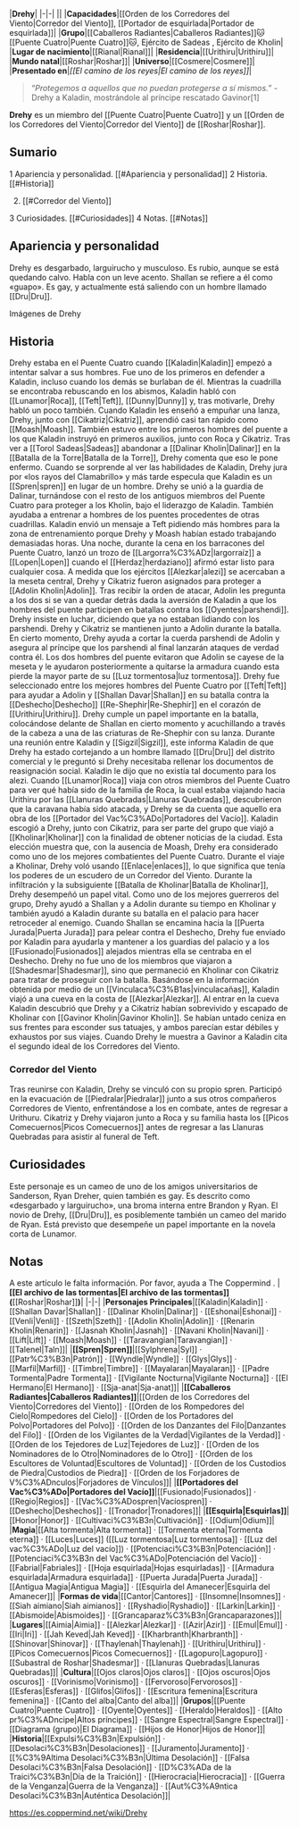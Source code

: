 

|**Drehy**|
|-|-|
||
|**Capacidades**|[[Orden de los Corredores del Viento\|Corredor del Viento]], [[Portador de esquirlada\|Portador de esquirlada]]|
|**Grupo**|[[Caballeros Radiantes\|Caballeros Radiantes]]🐱︎ [[Puente Cuatro\|Puente Cuatro]]🐱︎, Ejército de Sadeas , Ejército de Kholin|
|**Lugar de nacimiento**|[[Rianal\|Rianal]]|
|**Residencia**|[[Urithiru\|Urithiru]]|
|**Mundo natal**|[[Roshar\|Roshar]]|
|**Universo**|[[Cosmere\|Cosmere]]|
|**Presentado en**|*[[El camino de los reyes\|El camino de los reyes]]*|

>“*Protegemos a aquellos que no puedan protegerse a sí mismos.*”
\-Drehy a Kaladin, mostrándole al príncipe rescatado Gavinor[1]


**Drehy** es un miembro del [[Puente Cuatro\|Puente Cuatro]] y un [[Orden de los Corredores del Viento\|Corredor del Viento]] de [[Roshar\|Roshar]].

## Sumario

1 Apariencia y personalidad. [[#Apariencia y personalidad]] 
2 Historia. [[#Historia]] 

2. [[#Corredor del Viento]] 


3 Curiosidades. [[#Curiosidades]] 
4 Notas. [[#Notas]] 


## Apariencia y personalidad
Drehy es desgarbado, larguirucho y musculoso. Es rubio, aunque se está quedando calvo. Habla con un leve acento. Shallan se refiere a él como «guapo». Es gay, y actualmente está saliendo con un hombre llamado [[Dru\|Dru]].


Imágenes de Drehy



















## Historia
Drehy estaba en el Puente Cuatro cuando [[Kaladin\|Kaladin]] empezó a intentar salvar a sus hombres. Fue uno de los primeros en defender a Kaladin, incluso cuando los demás se burlaban de él. Mientras la cuadrilla se encontraba rebuscando en los abismos, Kaladin habló con [[Lunamor\|Roca]], [[Teft\|Teft]], [[Dunny\|Dunny]] y, tras motivarle, Drehy habló un poco también. Cuando Kaladin les enseñó a empuñar una lanza, Drehy, junto con [[Cikatriz\|Cikatriz]], aprendió casi tan rápido como [[Moash\|Moash]]. También estuvo entre los primeros hombres del puente a los que Kaladin instruyó en primeros auxilios, junto con Roca y Cikatriz.
Tras ver a [[Torol Sadeas\|Sadeas]] abandonar a [[Dalinar Kholin\|Dalinar]] en la [[Batalla de la Torre\|Batalla de la Torre]], Drehy comenta que eso le pone enfermo. Cuando se sorprende al ver las habilidades de Kaladin, Drehy jura por «los rayos del Clamabrillo» y más tarde especula que Kaladin es un [[Spren\|spren]] en lugar de un hombre.
Drehy se unió a la guardia de Dalinar, turnándose con el resto de los antiguos miembros del Puente Cuatro para proteger a los Kholin, bajo el liderazgo de Kaladin. También ayudaba a entrenar a hombres de los puentes procedentes de otras cuadrillas.
Kaladin envió un mensaje a Teft pidiendo más hombres para la zona de entrenamiento porque Drehy y Moash habían estado trabajando demasiadas horas. Una noche, durante la cena en los barracones del Puente Cuatro, lanzó un trozo de [[Largorra%C3%ADz\|largorraíz]] a [[Lopen\|Lopen]] cuando el [[Herdaz\|herdaziano]] afirmó estar listo para cualquier cosa.
A medida que los ejércitos [[Alezkar\|alezi]] se acercaban a la meseta central, Drehy y Cikatriz fueron asignados para proteger a [[Adolin Kholin\|Adolin]]. Tras recibir la orden de atacar, Adolin les pregunta a los dos si se van a quedar detrás dada la aversión de Kaladin a que los hombres del puente participen en batallas contra los [[Oyentes\|parshendi]]. Drehy insiste en luchar, diciendo que ya no estaban lidiando con los parshendi. Drehy y Cikatriz se mantienen junto a Adolin durante la batalla. En cierto momento, Drehy ayuda a cortar la cuerda parshendi de Adolin y asegura al príncipe que los parshendi al final lanzarán ataques de verdad contra él. Los dos hombres del puente evitaron que Adolin se cayese de la meseta y le ayudaron posteriormente a quitarse la armadura cuando esta pierde la mayor parte de su [[Luz tormentosa\|luz tormentosa]].
Drehy fue seleccionado entre los mejores hombres del Puente Cuatro por [[Teft\|Teft]] para ayudar a Adolin y [[Shallan Davar\|Shallan]] en su batalla contra la [[Deshecho\|Deshecho]] [[Re-Shephir\|Re-Shephir]] en el corazón de [[Urithiru\|Urithiru]]. Drehy cumple un papel importante en la batalla, colocándose delante de Shallan en cierto momento y acuchillando a través de la cabeza a una de las criaturas de Re-Shephir con su lanza.
Durante una reunión entre Kaladin y [[Sigzil\|Sigzil]], este informa Kaladin de que Drehy ha estado cortejando a un hombre llamado [[Dru\|Dru]] del distrito comercial y le preguntó si Drehy necesitaba rellenar los documentos de reasignación social. Kaladin le dijo que no existía tal documento para los alezi.
Cuando [[Lunamor\|Roca]] viaja con otros miembros del Puente Cuatro para ver qué había sido de la familia de Roca, la cual estaba viajando hacia Urithiru por las [[Llanuras Quebradas\|Llanuras Quebradas]], descubrieron que la caravana había sido atacada, y Drehy se da cuenta que aquello era obra de los [[Portador del Vac%C3%ADo\|Portadores del Vacío]].
Kaladin escogió a Drehy, junto con Cikatriz, para ser parte del grupo que viajó a [[Kholinar\|Kholinar]] con la finalidad de obtener noticias de la ciudad. Esta elección muestra que, con la ausencia de Moash, Drehy era considerado como uno de los mejores combatientes del Puente Cuatro. Durante el viaje a Kholinar, Drehy voló usando [[Enlace\|enlaces]], lo que significa que tenía los poderes de un escudero de un Corredor del Viento.
Durante la infiltración y la subsiguiente [[Batalla de Kholinar\|Batalla de Kholinar]], Drehy desempeñó un papel vital. Como uno de los mejores guerreros del grupo, Drehy ayudó a Shallan y a Adolin durante su tiempo en Kholinar y también ayudó a Kaladin durante su batalla en el palacio para hacer retroceder al enemigo. Cuando Shallan se encamina hacia la [[Puerta Jurada\|Puerta Jurada]] para pelear contra el Deshecho, Drehy fue enviado por Kaladin para ayudarla y mantener a los guardias del palacio y a los [[Fusionado\|Fusionados]] alejados mientras ella se centraba en el Deshecho. Drehy no fue uno de los miembros que viajaron a [[Shadesmar\|Shadesmar]], sino que permaneció en Kholinar con Cikatriz para tratar de proseguir con la batalla.
Basándose en la información obtenida por medio de un [[Vinculaca%C3%B1as\|vinculacañas]], Kaladin viajó a una cueva en la costa de [[Alezkar\|Alezkar]]. Al entrar en la cueva Kaladin descubrió que Drehy y a Cikatriz habían sobrevivido y escapado de Kholinar con [[Gavinor Kholin\|Gavinor Kholin]]. Se habían untado ceniza en sus frentes para esconder sus tatuajes, y ambos parecían estar débiles y exhaustos por sus viajes. Cuando Drehy le muestra a Gavinor a Kaladin cita el segundo ideal de los Corredores del Viento.

### Corredor del Viento
Tras reunirse con Kaladin, Drehy se vinculó con su propio spren. Participó en la evacuación de [[Piedralar\|Piedralar]] junto a sus otros compañeros Corredores de Viento, enfrentándose a los  en combate, antes de regresar a Urithuru. Cikatriz y Drehy viajaron junto a Roca y su familia hasta los [[Picos Comecuernos\|Picos Comecuernos]] antes de regresar a las Llanuras Quebradas para asistir al funeral de Teft.

## Curiosidades
Este personaje es un cameo de uno de los amigos universitarios de Sanderson, Ryan Dreher, quien también es gay.
Es descrito como «desgarbado y larguirucho», una broma interna entre Brandon y Ryan.
El novio de Drehy, [[Dru\|Dru]], es posiblemente también un cameo del marido de Ryan.
Está previsto que desempeñe un papel importante en la novela corta de Lunamor.
## Notas

A este artículo le falta información. Por favor, ayuda a The Coppermind .
|**[[El archivo de las tormentas\|El archivo de las tormentas]] (**[[Roshar\|Roshar]]**)**|
|-|-|
|**Personajes Principales**|[[Kaladin\|Kaladin]] · [[Shallan Davar\|Shallan]] · [[Dalinar Kholin\|Dalinar]] · [[Eshonai\|Eshonai]] · [[Venli\|Venli]] · [[Szeth\|Szeth]] · [[Adolin Kholin\|Adolin]] · [[Renarin Kholin\|Renarin]] · [[Jasnah Kholin\|Jasnah]] · [[Navani Kholin\|Navani]] · [[Lift\|Lift]] · [[Moash\|Moash]] · [[Taravangian\|Taravangian]] · [[Talenel\|Taln]]|
|**[[Spren\|Spren]]**|[[Sylphrena\|Syl]] · [[Patr%C3%B3n\|Patrón]] · [[Wyndle\|Wyndle]] · [[Glys\|Glys]] · [[Marfil\|Marfil]] · [[Timbre\|Timbre]] · [[Mayalaran\|Mayalaran]] · [[Padre Tormenta\|Padre Tormenta]] · [[Vigilante Nocturna\|Vigilante Nocturna]] · [[El Hermano\|El Hermano]] · [[Sja-anat\|Sja-anat]]|
|**[[Caballeros Radiantes\|Caballeros Radiantes]]**|[[Orden de los Corredores del Viento\|Corredores del Viento]] · [[Orden de los Rompedores del Cielo\|Rompedores del Cielo]] · [[Orden de los Portadores del Polvo\|Portadores del Polvo]] · [[Orden de los Danzantes del Filo\|Danzantes del Filo]] · [[Orden de los Vigilantes de la Verdad\|Vigilantes de la Verdad]] · [[Orden de los Tejedores de Luz\|Tejedores de Luz]] · [[Orden de los Nominadores de lo Otro\|Nominadores de lo Otro]] · [[Orden de los Escultores de Voluntad\|Escultores de Voluntad]] · [[Orden de los Custodios de Piedra\|Custodios de Piedra]] · [[Orden de los Forjadores de V%C3%ADnculos\|Forjadores de Vínculos]]|
|**[[Portadores del Vac%C3%ADo\|Portadores del Vacío]]**|[[Fusionado\|Fusionados]] · [[Regio\|Regios]] · [[Vac%C3%ADospren\|Vacíospren]] · [[Deshecho\|Deshechos]] · [[Tronador\|Tronadores]]|
|**[[Esquirla\|Esquirlas]]**|[[Honor\|Honor]] · [[Cultivaci%C3%B3n\|Cultivación]] · [[Odium\|Odium]]|
|**Magia**|[[Alta tormenta\|Alta tormenta]] · [[Tormenta eterna\|Tormenta eterna]] · [[Luces\|Luces]] ([[Luz tormentosa\|Luz tormentosa]] · [[Luz del vac%C3%ADo\|Luz del vacío]]) · [[Potenciaci%C3%B3n\|Potenciación]] · [[Potenciaci%C3%B3n del Vac%C3%ADo\|Potenciación del Vacío]] · [[Fabrial\|Fabriales]] · [[Hoja esquirlada\|Hojas esquirladas]] · [[Armadura esquirlada\|Armadura esquirlada]] · [[Puerta Jurada\|Puerta Jurada]] · [[Antigua Magia\|Antigua Magia]] · [[Esquirla del Amanecer\|Esquirla del Amanecer]]|
|**Formas de vida**|[[Cantor\|Cantores]] · [[Insomne\|Insomnes]] · [[Siah aimiano\|Siah aimianos]] · [[Ryshadio\|Ryshadio]] · [[Larkin\|Larkin]] · [[Abismoide\|Abismoides]] · [[Grancaparaz%C3%B3n\|Grancaparazones]]|
|**Lugares**|[[Aimia\|Aimia]] · [[Alezkar\|Alezkar]] · [[Azir\|Azir]] · [[Emul\|Emul]] · [[Iri\|Iri]] · [[Jah Keved\|Jah Keved]] · [[Kharbranth\|Kharbranth]] · [[Shinovar\|Shinovar]] · [[Thaylenah\|Thaylenah]] · [[Urithiru\|Urithiru]] · [[Picos Comecuernos\|Picos Comecuernos]] · [[Lagopuro\|Lagopuro]] · [[Subastral de Roshar\|Shadesmar]] · [[Llanuras Quebradas\|Llanuras Quebradas]]|
|**Cultura**|[[Ojos claros\|Ojos claros]] · [[Ojos oscuros\|Ojos oscuros]] · [[Vorinismo\|Vorinismo]] · [[Fervoroso\|Fervorosos]] · [[Esferas\|Esferas]] · [[Glifos\|Glifos]] · [[Escritura femenina\|Escritura femenina]] · [[Canto del alba\|Canto del alba]]|
|**Grupos**|[[Puente Cuatro\|Puente Cuatro]] · [[Oyente\|Oyentes]] · [[Heraldo\|Heraldos]] · [[Alto pr%C3%ADncipe\|Altos príncipes]] · [[Sangre Espectral\|Sangre Espectral]] · [[Diagrama (grupo)\|El Diagrama]] · [[Hijos de Honor\|Hijos de Honor]]|
|**Historia**|[[Expulsi%C3%B3n\|Expulsión]] · [[Desolaci%C3%B3n\|Desolaciones]] · [[Juramento\|Juramento]] · [[%C3%9Altima Desolaci%C3%B3n\|Última Desolación]] · [[Falsa Desolaci%C3%B3n\|Falsa Desolación]] · [[D%C3%ADa de la Traici%C3%B3n\|Día de la Traición]] · [[Hierocracia\|Hierocracia]] · [[Guerra de la Venganza\|Guerra de la Venganza]] · [[Aut%C3%A9ntica Desolaci%C3%B3n\|Auténtica Desolación]]|



https://es.coppermind.net/wiki/Drehy